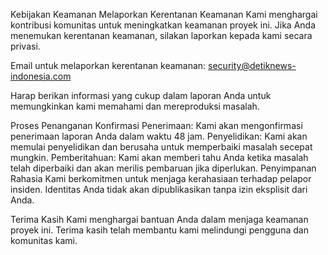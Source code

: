 Kebijakan Keamanan
Melaporkan Kerentanan Keamanan
Kami menghargai kontribusi komunitas untuk meningkatkan keamanan proyek ini. Jika Anda menemukan kerentanan keamanan, silakan laporkan kepada kami secara privasi.

Email untuk melaporkan kerentanan keamanan: security@detiknews-indonesia.com

Harap berikan informasi yang cukup dalam laporan Anda untuk memungkinkan kami memahami dan mereproduksi masalah.

Proses Penanganan
Konfirmasi Penerimaan: Kami akan mengonfirmasi penerimaan laporan Anda dalam waktu 48 jam.
Penyelidikan: Kami akan memulai penyelidikan dan berusaha untuk memperbaiki masalah secepat mungkin.
Pemberitahuan: Kami akan memberi tahu Anda ketika masalah telah diperbaiki dan akan merilis pembaruan jika diperlukan.
Penyimpanan Rahasia
Kami berkomitmen untuk menjaga kerahasiaan terhadap pelapor insiden. Identitas Anda tidak akan dipublikasikan tanpa izin eksplisit dari Anda.

Terima Kasih
Kami menghargai bantuan Anda dalam menjaga keamanan proyek ini. Terima kasih telah membantu kami melindungi pengguna dan komunitas kami.
